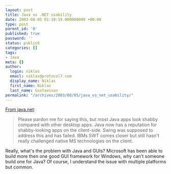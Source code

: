 ```yaml
---
layout: post
title: Java vs .NET usability
date: 2003-08-05 01:10:19.000000000 +00:00
type: post
parent_id: '0'
published: true
password: ''
status: publish
categories: []
tags:
- Java
meta: {}
author:
  login: niklas
  email: niklas@protocol7.com
  display_name: Niklas
  first_name: Niklas
  last_name: Gustavsson
permalink: "/archives/2003/08/05/java_vs_net_usability/"
---
```

[From java.net](http://weblogs.java.net/pub/wlg/292):

> Please pardon me for saying this, but most Java apps look shabby compared with other desktop apps. Java now has a reputation for shabby-looking apps on the client-side. Swing was supposed to address this and has failed. IBMs SWT comes closer but still hasn't really challenged native MS technologies on the client.

Really, what's the problem with Java and GUIs? Microsoft has been able to build more then one good GUI framework for Windows, why can't someone build one for Java? Of course, I understand the issue with multiple platforms but common.

